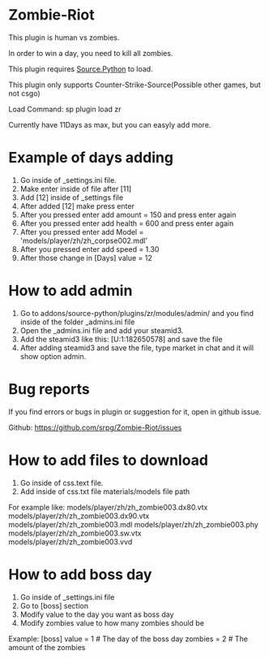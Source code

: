 # Zombie-Riot

This plugin is human vs zombies.

In order to win a day, you need to kill all zombies.

This plugin requires <a href="https://forums.sourcepython.com/">Source.Python</a> to load.

This plugin only supports Counter-Strike-Source(Possible other games, but not csgo)

Load Command: sp plugin load zr

Currently have 11Days as max, but you can easyly add more.

# Example of days adding
1. Go inside of _settings.ini file.
2. Make enter inside of file after [11]
3. Add [12] inside of _settings file
4. After added [12] make press enter
5. After you pressed enter add amount = 150 and press enter again
6. After you pressed enter add health = 600 and press enter again
7. After you pressed enter add Model = 'models/player/zh/zh_corpse002.mdl'
8. After you pressed enter add speed = 1.30
9. After those change in [Days] value = 12

# How to add admin
1. Go to addons/source-python/plugins/zr/modules/admin/ and you find inside of the folder _admins.ini file
2. Open the _admins.ini file and add your steamid3.
3. Add the steamid3 like this: [U:1:182650578] and save the file
4. After adding steamid3 and save the file, type market in chat and it will show option admin.

# Bug reports

If you find errors or bugs in plugin or suggestion for it, open in github issue.

Github: https://github.com/srpg/Zombie-Riot/issues

# How to add files to download
1. Go inside of css.text file.
2. Add inside of css.txt file materials/models file path

For example like:
  models/player/zh/zh_zombie003.dx80.vtx
  models/player/zh/zh_zombie003.dx90.vtx
  models/player/zh/zh_zombie003.mdl
  models/player/zh/zh_zombie003.phy
  models/player/zh/zh_zombie003.sw.vtx
  models/player/zh/zh_zombie003.vvd

# How to add boss day
1. Go inside of _settings.ini file
2. Go to [boss] section
3. Modify value to the day you want as boss day
4. Modify zombies value to how many zombies should be

Example:
[boss]
	value = 1 # The day of the boss day
	zombies = 2 # The amount of the zombies
